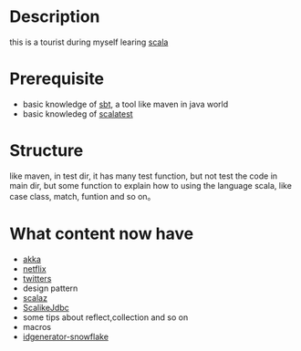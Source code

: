 # Description

this is a tourist during myself learing [scala](http://www.scala-lang.org/)

# Prerequisite

* basic knowledge of [sbt](http://www.scala-sbt.org/), a tool like maven in java world
* basic knowledeg of [scalatest](http://www.scalatest.org/)

# Structure

like maven, in test dir, it has many test function, but not test the code in main dir, but some function to explain how to using the language scala, like case class, match, funtion and so on。

# What content now have
* [akka](http://www.akka.io)
* [netflix](https://github.com/netflix)
* [twitters](https://github.com/twitter/)
* design pattern 
* [scalaz](https://github.com/scalaz/scalaz)
* [ScalikeJdbc](https://github.com/scalikejdbc/scalikejdbc)
* some tips about reflect,collection and so on
* macros
* [idgenerator-snowflake](https://github.com/twitter/snowflake)

